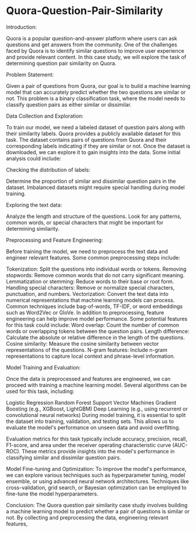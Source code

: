 # Quora-Question-Pair-Similarity
Introduction:

Quora is a popular question-and-answer platform where users can ask questions and get answers from the community. One of the challenges faced by Quora is to identify similar questions to improve user experience and provide relevant content. In this case study, we will explore the task of determining question pair similarity on Quora.

Problem Statement:

Given a pair of questions from Quora, our goal is to build a machine learning model that can accurately predict whether the two questions are similar or not. This problem is a binary classification task, where the model needs to classify question pairs as either similar or dissimilar.

Data Collection and Exploration:

To train our model, we need a labeled dataset of question pairs along with their similarity labels. Quora provides a publicly available dataset for this task. The dataset contains pairs of questions from Quora and their corresponding labels indicating if they are similar or not.
Once the dataset is downloaded, we can explore it to gain insights into the data. Some initial analysis could include:

Checking the distribution of labels: 

Determine the proportion of similar and dissimilar question pairs in the dataset. Imbalanced datasets might require special handling during model training.

Exploring the text data: 

Analyze the length and structure of the questions. Look for any patterns, common words, or special characters that might be important for determining similarity.

Preprocessing and Feature Engineering:

Before training the model, we need to preprocess the text data and engineer relevant features. Some common preprocessing steps include:

Tokenization: Split the questions into individual words or tokens.
Removing stopwords: Remove common words that do not carry significant meaning.
Lemmatization or stemming: Reduce words to their base or root form.
Handling special characters: Remove or normalize special characters, punctuation, and numbers.
Vectorization: Convert the text data into numerical representations that machine learning models can process. Common techniques include bag-of-words, TF-IDF, or word embeddings such as Word2Vec or GloVe.
In addition to preprocessing, feature engineering can help improve model performance. Some potential features for this task could include:
Word overlap: Count the number of common words or overlapping tokens between the question pairs.
Length difference: Calculate the absolute or relative difference in the length of the questions.
Cosine similarity: Measure the cosine similarity between vector representations of the questions.
N-gram features: Include n-gram representations to capture local context and phrase-level information.

Model Training and Evaluation:

Once the data is preprocessed and features are engineered, we can proceed with training a machine learning model. Several algorithms can be used for this task, including:

Logistic Regression
Random Forest
Support Vector Machines
Gradient Boosting (e.g., XGBoost, LightGBM)
Deep Learning (e.g., using recurrent or convolutional neural networks)
During model training, it is essential to split the dataset into training, validation, and testing sets. This allows us to evaluate the model's performance on unseen data and avoid overfitting.

Evaluation metrics for this task typically include accuracy, precision, recall, F1-score, and area under the receiver operating characteristic curve (AUC-ROC). These metrics provide insights into the model's performance in classifying similar and dissimilar question pairs.

Model Fine-tuning and Optimization:
To improve the model's performance, we can explore various techniques such as hyperparameter tuning, model ensemble, or using advanced neural network architectures. Techniques like cross-validation, grid search, or Bayesian optimization can be employed to fine-tune the model hyperparameters.

Conclusion:
The Quora question pair similarity case study involves building a machine learning model to predict whether a pair of questions is similar or not. By collecting and preprocessing the data, engineering relevant features,
